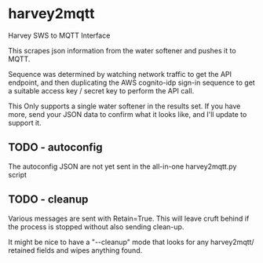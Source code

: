 # harvey2mqtt

Harvey SWS to MQTT Interface

This scrapes json information from the water softener and pushes it to MQTT.

Sequence was determined by watching network traffic to get the API endpoint, and then duplicating the AWS cognito-idp sign-in sequence to get a suitable access key / secret key to perform the API call.

This Only supports a single water softener in the results set.  If you have more, send your JSON data to confirm what it looks like, and I'll update to support it.




## TODO - autoconfig

The autoconfig JSON are not yet sent in the all-in-one harvey2mqtt.py script


## TODO - cleanup

Various messages are sent with Retain=True.  This will leave cruft behind if the process is stopped without also sending clean-up.

It might be nice to have a "--cleanup" mode that looks for any harvey2mqtt/ retained fields and wipes anything found.



